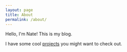 ```yaml
---
layout: page
title: About
permalink: /about/
---
```


Hello, I'm Nate! This is my blog.

I have some cool [projects](/projects) you might want to check out.